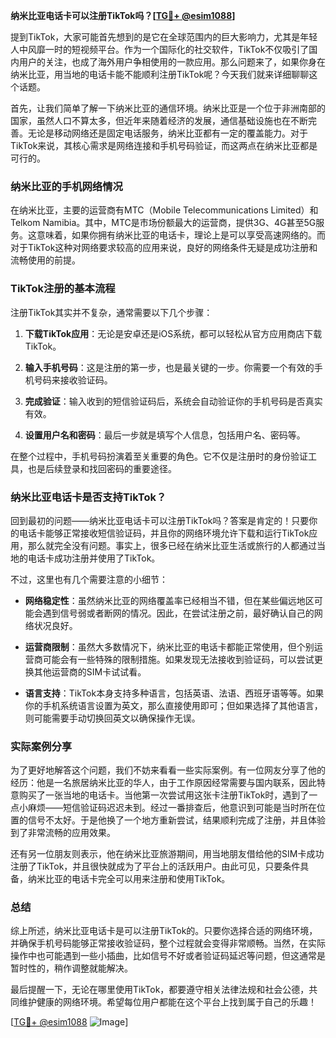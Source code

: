 **纳米比亚电话卡可以注册TikTok吗？[[TG💪+ @esim1088](https://t.me/s/esim1088)]**

提到TikTok，大家可能首先想到的是它在全球范围内的巨大影响力，尤其是年轻人中风靡一时的短视频平台。作为一个国际化的社交软件，TikTok不仅吸引了国内用户的关注，也成了海外用户争相使用的一款应用。那么问题来了，如果你身在纳米比亚，用当地的电话卡能不能顺利注册TikTok呢？今天我们就来详细聊聊这个话题。

首先，让我们简单了解一下纳米比亚的通信环境。纳米比亚是一个位于非洲南部的国家，虽然人口不算太多，但近年来随着经济的发展，通信基础设施也在不断完善。无论是移动网络还是固定电话服务，纳米比亚都有一定的覆盖能力。对于TikTok来说，其核心需求是网络连接和手机号码验证，而这两点在纳米比亚都是可行的。

### 纳米比亚的手机网络情况

在纳米比亚，主要的运营商有MTC（Mobile Telecommunications Limited）和Telkom Namibia。其中，MTC是市场份额最大的运营商，提供3G、4G甚至5G服务。这意味着，如果你拥有纳米比亚的电话卡，理论上是可以享受高速网络的。而对于TikTok这种对网络要求较高的应用来说，良好的网络条件无疑是成功注册和流畅使用的前提。

### TikTok注册的基本流程

注册TikTok其实并不复杂，通常需要以下几个步骤：

1. **下载TikTok应用**：无论是安卓还是iOS系统，都可以轻松从官方应用商店下载TikTok。
   
2. **输入手机号码**：这是注册的第一步，也是最关键的一步。你需要一个有效的手机号码来接收验证码。

3. **完成验证**：输入收到的短信验证码后，系统会自动验证你的手机号码是否真实有效。

4. **设置用户名和密码**：最后一步就是填写个人信息，包括用户名、密码等。

在整个过程中，手机号码扮演着至关重要的角色。它不仅是注册时的身份验证工具，也是后续登录和找回密码的重要途径。

### 纳米比亚电话卡是否支持TikTok？

回到最初的问题——纳米比亚电话卡可以注册TikTok吗？答案是肯定的！只要你的电话卡能够正常接收短信验证码，并且你的网络环境允许下载和运行TikTok应用，那么就完全没有问题。事实上，很多已经在纳米比亚生活或旅行的人都通过当地的电话卡成功注册并使用了TikTok。

不过，这里也有几个需要注意的小细节：

- **网络稳定性**：虽然纳米比亚的网络覆盖率已经相当不错，但在某些偏远地区可能会遇到信号弱或者断网的情况。因此，在尝试注册之前，最好确认自己的网络状况良好。
  
- **运营商限制**：虽然大多数情况下，纳米比亚的电话卡都能正常使用，但个别运营商可能会有一些特殊的限制措施。如果发现无法接收到验证码，可以尝试更换其他运营商的SIM卡试试看。

- **语言支持**：TikTok本身支持多种语言，包括英语、法语、西班牙语等等。如果你的手机系统语言设置为英文，那么直接使用即可；但如果选择了其他语言，则可能需要手动切换回英文以确保操作无误。

### 实际案例分享

为了更好地解答这个问题，我们不妨来看看一些实际案例。有一位网友分享了他的经历：他是一名旅居纳米比亚的华人，由于工作原因经常需要与国内联系，因此特意购买了一张当地的电话卡。当他第一次尝试用这张卡注册TikTok时，遇到了一点小麻烦——短信验证码迟迟未到。经过一番排查后，他意识到可能是当时所在位置的信号不太好。于是他换了一个地方重新尝试，结果顺利完成了注册，并且体验到了非常流畅的应用效果。

还有另一位朋友则表示，他在纳米比亚旅游期间，用当地朋友借给他的SIM卡成功注册了TikTok，并且很快就成为了平台上的活跃用户。由此可见，只要条件具备，纳米比亚的电话卡完全可以用来注册和使用TikTok。

### 总结

综上所述，纳米比亚电话卡是可以注册TikTok的。只要你选择合适的网络环境，并确保手机号码能够正常接收验证码，整个过程就会变得非常顺畅。当然，在实际操作中也可能遇到一些小插曲，比如信号不好或者验证码延迟等问题，但这通常是暂时性的，稍作调整就能解决。

最后提醒一下，无论在哪里使用TikTok，都要遵守相关法律法规和社会公德，共同维护健康的网络环境。希望每位用户都能在这个平台上找到属于自己的乐趣！

[[TG💪+ @esim1088](https://t.me/s/esim1088) ![Image](https://i.postimg.cc/4NQfJmqS/Snipaste-2025-05-13-00-14-12.png)]